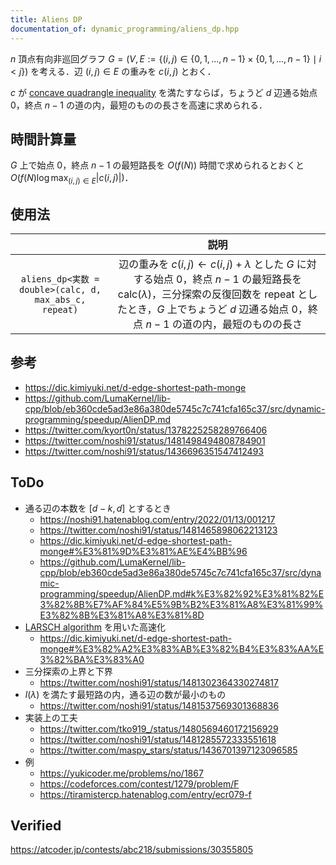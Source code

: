 ```yaml
---
title: Aliens DP
documentation_of: dynamic_programming/aliens_dp.hpp
---
```


$n$ 頂点有向非巡回グラフ $G = (V, E \mathrel{:=} \lbrace (i, j) \in \lbrace 0, 1, \ldots, n - 1 \rbrace \times \lbrace 0, 1, \ldots, n - 1 \rbrace \mid i < j \rbrace)$ を考える．辺 $(i, j) \in E$ の重みを $c(i, j)$ とおく．

$c$ が [concave quadrangle inequality](./knuth_yao_speedup.md) を満たすならば，ちょうど $d$ 辺通る始点 $0$，終点 $n - 1$ の道の内，最短のものの長さを高速に求められる．


## 時間計算量

$G$ 上で始点 $0$，終点 $n - 1$ の最短路長を $O(f(N))$ 時間で求められるとおくと $O(f(N) \log{\max_{(i, j) \in E} \lvert c(i, j)} \rvert)$．


## 使用法

||説明|
|:--:|:--:|
|`aliens_dp<実数 = double>(calc, d, max_abs_c, repeat)`|辺の重みを $c(i, j) \gets c(i, j) + \lambda$ とした $G$ に対する始点 $0$，終点 $n - 1$ の最短路長を $\mathrm{calc}(\lambda)$，三分探索の反復回数を $\mathrm{repeat}$ としたとき，$G$ 上でちょうど $d$ 辺通る始点 $0$，終点 $n - 1$ の道の内，最短のものの長さ|


## 参考

- https://dic.kimiyuki.net/d-edge-shortest-path-monge
- https://github.com/LumaKernel/lib-cpp/blob/eb360cde5ad3e86a380de5745c7c741cfa165c37/src/dynamic-programming/speedup/AlienDP.md
- https://twitter.com/kyort0n/status/1378225258289766406
- https://twitter.com/noshi91/status/1481498494808784901
- https://twitter.com/noshi91/status/1436696351547412493


## ToDo

- 通る辺の本数を $\lbrack d - k, d \rbrack$ とするとき
  - https://noshi91.hatenablog.com/entry/2022/01/13/001217
  - https://twitter.com/noshi91/status/1481465898062213123
  - https://dic.kimiyuki.net/d-edge-shortest-path-monge#%E3%81%9D%E3%81%AE%E4%BB%96
  - https://github.com/LumaKernel/lib-cpp/blob/eb360cde5ad3e86a380de5745c7c741cfa165c37/src/dynamic-programming/speedup/AlienDP.md#k%E3%82%92%E3%81%82%E3%82%8B%E7%AF%84%E5%9B%B2%E3%81%A8%E3%81%99%E3%82%8B%E3%81%A8%E3%81%8D
- [LARSCH algorithm](./knuth_yao_speedup.md) を用いた高速化
  - https://dic.kimiyuki.net/d-edge-shortest-path-monge#%E3%82%A2%E3%83%AB%E3%82%B4%E3%83%AA%E3%82%BA%E3%83%A0
- 三分探索の上界と下界
  - https://twitter.com/noshi91/status/1481302364330274817
- $l(\lambda)$ を満たす最短路の内，通る辺の数が最小のもの
  - https://twitter.com/noshi91/status/1481537569301368836
- 実装上の工夫
  - https://twitter.com/tko919_/status/1480569460172156929
  - https://twitter.com/noshi91/status/1481285572333551618
  - https://twitter.com/maspy_stars/status/1436701397123096585
- 例
  - https://yukicoder.me/problems/no/1867
  - https://codeforces.com/contest/1279/problem/F
  - https://tiramistercp.hatenablog.com/entry/ecr079-f


## Verified

https://atcoder.jp/contests/abc218/submissions/30355805
